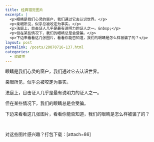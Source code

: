 ```yaml
---
title: 经典错觉图片
excerpt: |
  <p>眼睛是我们心灵的窗户，我们通过它去认识世界。</p>
  <p>亲眼所见，似乎总被咬定为事实。</p>
  <p>法庭上，目击证人几乎是最有说明力的证人之一。&nbsp;</p>
  <p>但在某些情况下，我们的眼睛总是会受骗。</p>
  <p>下边来看看这几张图片，看看你能否知道，我们的眼睛是怎么样被骗了的？</p>
layout: post
permalink: /posts/20070716-137.html
categories:
  - 收藏夹
---
```

眼睛是我们心灵的窗户，我们通过它去认识世界。

亲眼所见，似乎总被咬定为事实。

法庭上，目击证人几乎是最有说明力的证人之一。

但在某些情况下，我们的眼睛总是会受骗。

下边来看看这几张图片，看看你能否知道，我们的眼睛是怎么样被骗了的？

&nbsp;

对这些图片感兴趣？打包下载：[attach=86]